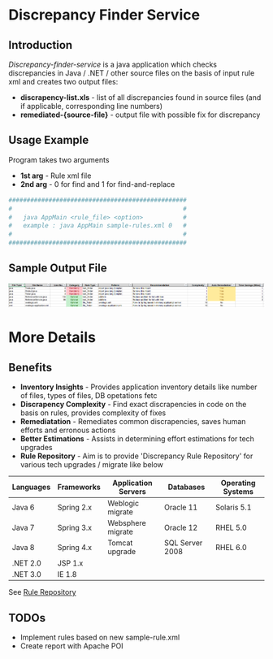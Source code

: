 # Discrepancy Finder Service

## Introduction
*Discrepancy-finder-service* is a java application which checks discrepancies in Java / .NET / other source files on the basis of input rule xml and creates two output files:
 -  **discrapency-list.xls** - list of all discrepancies found in source files (and if applicable, corresponding line numbers)
 -  **remediated-{source-file}** - output file with possible fix for discrepancy


## Usage Example

Program takes two arguments

 - **1st arg** - Rule xml file
 - **2nd arg** -  0 for find and 1 for find-and-replace


```sh
#################################################
#                                               #
#   java AppMain <rule_file> <option>           #
#   example : java AppMain sample-rules.xml 0   #	
#                                               #	
#################################################
```

## Sample Output File
![Screenshot](sample-output.png) <!-- .element height="100%" width="100%" -->

# More Details

## Benefits

 - **Inventory Insights** - Provides application inventory details like number of files, types of files, DB opetations fetc 
 - **Discrapency Complexity** -  Find exact discrapencies in code on the basis on rules, provides complexity of fixes
 - **Remediatation** - Remediates common discrapencies, saves human efforts and erronous actions
 - **Better Estimations** - Assists in determining effort estimations for tech upgrades
 - **Rule Repository** - Aim is to provide 'Discrepancy Rule Repository' for various tech upgrades / migrate like below

| Languages | Frameworks | Application Servers | Databases | Operating Systems |
| --------- | ---------- | ------------------- | --------- | ----------------- |
| Java 6 | Spring 2.x | Weblogic migrate | Oracle 11 | Solaris 5.1 |
| Java 7 | Spring 3.x | Websphere migrate | Oracle 12 | RHEL 5.0 |
| Java 8 | Spring 4.x | Tomcat upgrade| SQL Server 2008 | RHEL 6.0 |
| .NET 2.0 | JSP 1.x | | | 
| .NET 3.0 | IE 1.8 | | |

See  [Rule Repository](https://github.com/jeevanatigre/discrepancy-finder-service/tree/master/rule-repository)


## TODOs

 - Implement rules based on new sample-rule.xml
 - Create report with Apache POI

